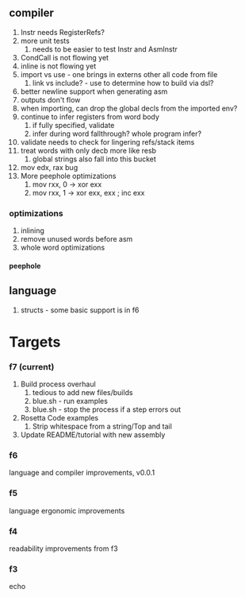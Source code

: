 ## compiler

1. Instr needs RegisterRefs?
1. more unit tests
   1. needs to be easier to test Instr and AsmInstr
1. CondCall is not flowing yet
1. inline is not flowing yet
1. import vs use - one brings in externs other all code from file
   1. link vs include? - use to determine how to build via dsl?
1. better newline support when generating asm
1. outputs don't flow
1. when importing, can drop the global decls from the imported env?
1. continue to infer registers from word body
   1. if fully specified, validate
   1. infer during word fallthrough? whole program infer?
1. validate needs to check for lingering refs/stack items
1. treat words with only decb more like resb
   1. global strings also fall into this bucket
1. mov edx, rax bug
1. More peephole optimizations
   1. mov rxx, 0 -> xor exx
   1. mov rxx, 1 -> xor exx, exx ; inc exx

### optimizations

1. inlining
1. remove unused words before asm
1. whole word optimizations

#### peephole


## language

1. structs - some basic support is in f6

# Targets

### f7 (current)

1. Build process overhaul
   1. tedious to add new files/builds
   1. blue.sh - run examples
   1. blue.sh - stop the process if a step errors out
1. Rosetta Code examples
   1. Strip whitespace from a string/Top and tail
1. Update README/tutorial with new assembly

### f6

language and compiler improvements, v0.0.1

### f5

language ergonomic improvements

### f4

readability improvements from f3

### f3

echo
